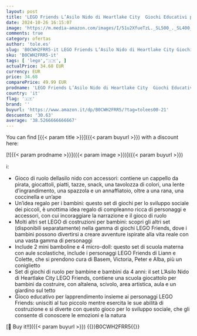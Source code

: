 ```yaml
---
layout: post
title: 'LEGO Friends L’Asilo Nido di Heartlake City  Giochi Educativi per Bambine e Bambini da 4 Anni con 6 Personaggi e un Coniglio  Giocattolo per l Apprendimento Sociale  Idee Regalo di Compleanno 42636'
date: 2024-10-26 16:15:07
image: 'https://m.media-amazon.com/images/I/51u2XfueTzL._SL500_._SL400_.jpg'
comments: true
category: ofertas
author: 'tole.es'
slug: 'B0CWH2FRR5-it LEGO Friends L’Asilo Nido di Heartlake City Giochi...'
sku: 'B0CWH2FRR5-it'
tags: [ 'lego','🇮🇹', ]
actualPrice: 34.68 EUR
currency: EUR
price: 34.68
comparePrice: 49.99 EUR
prodname: 'LEGO Friends L’Asilo Nido di Heartlake City  Giochi Educativi per Bambine e Bambini da 4 Anni con 6 Personaggi e un Coniglio  Giocattolo per l Apprendimento Sociale  Idee Regalo di Compleanno 42636'
country: 'it'
flag: '🇮🇹'
brand: ''
buyurl: 'https://www.amazon.it/dp/B0CWH2FRR5/?tag=tolees00-21'
descuento: '30.63'
average: '38.5266666666667'
---
```


You can find [{{< param title >}}]({{< param buyurl >}}) with a discount here:

[![{{< param prodname >}}]({{< param image >}})]({{< param buyurl >}})

ℹ️:

- Gioco di ruolo dellasilo nido con accessori: contiene un cappello da pirata, giocattoli, piatti, tazze, snack, una tavolozza di colori, una lente d’ingrandimento, una spazzola e un annaffiatoio, oltre a una rana, una coccinella e un’ape
- Un’idea regalo per i bambini: questo set di giochi per lo sviluppo sociale dei piccoli, è unottima idea regalo di compleanno ricca di personaggi e accessori, con cui incoraggiare la narrazione e il gioco di ruolo
- Molti altri set LEGO di costruzioni per bambini: scopri gli altri set (disponibili separatamente) nella gamma di giochi LEGO Friends, dove i bambini possono divertirsi a creare avventure ispirate alla vita reale con una vasta gamma di personaggi
- Include 2 mini bamboline e 4 micro-doll: questo set di scuola materna con aule scolastiche, include i personaggi LEGO Friends di Liann e Colette, che si prendono cura di Basem, Victoria, Peter e Alba, più un coniglietto
- Set di giochi di ruolo per bambine e bambini da 4 anni: il set L’Asilo Nido di Heartlake City LEGO Friends, contiene una scuola giocattolo per bambini da costruire, con altalena, scivolo, area artistica, aula e un giardino sul tetto
- Gioco educativo per lapprendimento insieme ai personaggi LEGO Friends: unisciti al tuo piccolo mentre esercita le sue abilità di costruzione e si diverte con questo gioco per lo sviluppo sociale, che gli consente di conoscere le emozioni e la natura

[🛒 Buy it!!]({{< param buyurl >}})
{{<world>}}B0CWH2FRR5{{</world>}}
